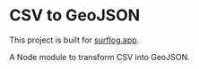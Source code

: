 # CSV to GeoJSON

This project is built for [surflog.app](https://surflog.app).

A Node module to transform CSV into GeoJSON.
